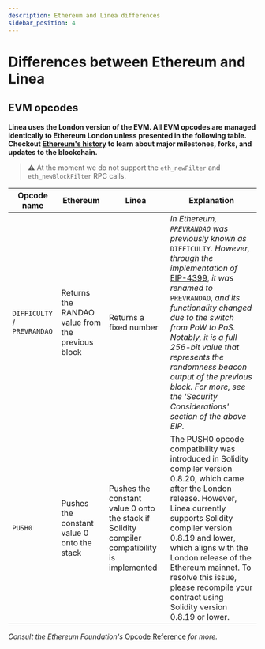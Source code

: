 ```yaml
---
description: Ethereum and Linea differences
sidebar_position: 4
---
```


# Differences between Ethereum and Linea

## EVM opcodes

**Linea uses the London version of the EVM. All EVM opcodes are managed identically to Ethereum London unless presented in the following table. Checkout [Ethereum's history](https://ethereum.org/en/history/) to learn about major milestones, forks, and updates to the blockchain.**

> ⚠️ At the moment we do not support the `eth_newFilter` and `eth_newBlockFilter` RPC calls.
>

| Opcode name | Ethereum | Linea | Explanation |
| --- | --- | --- | --- |
| `DIFFICULTY` / `PREVRANDAO` | Returns the RANDAO value from the previous block | Returns a fixed number | _In Ethereum, `PREVRANDAO` was previously known as_ `DIFFICULTY`. _However, through the implementation of_ [EIP-4399](https://eips.ethereum.org/EIPS/eip-4399), _it was renamed to_ `PREVRANDAO`, _and its functionality changed due to the switch from PoW to PoS. Notably, it is a full 256-bit value that represents the randomness beacon output of the previous block. For more, see the 'Security Considerations' section of the above EIP._ |
| `PUSH0` | Pushes the constant value 0 onto the stack | Pushes the constant value 0 onto the stack if Solidity compiler compatibility is implemented | The PUSH0 opcode compatibility was introduced in Solidity compiler version 0.8.20, which came after the London release. However, Linea currently supports Solidity compiler version 0.8.19 and lower, which aligns with the London release of the Ethereum mainnet. To resolve this issue, please recompile your contract using Solidity version 0.8.19 or lower.|



_Consult the Ethereum Foundation's_ [Opcode Reference](https://ethereum.org/en/developers/docs/evm/opcodes/) _for more._
